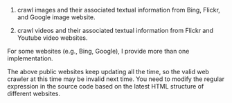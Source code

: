 1. crawl images and their associated textual information from Bing, Flickr, and Google image website. 

2. crawl videos and their associated textual information from Flickr and Youtube video websites.

For some websites (e.g., Bing, Google), I provide more than one implementation. 

The above public websites keep updating all the time, so the valid web crawler at this time may be invalid next time. You need to modify the regular expression in the source code based on the latest HTML structure of different websites.
